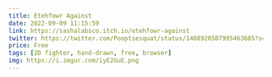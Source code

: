 ```yaml
---
title: Etehfowr Against
date: 2022-09-09 11:15:59
link: https://sashalabsco.itch.io/etehfowr-against
twitter: https://twitter.com/Pooptiesquat/status/1408920507995463685?s=20&t=gSMVXNigwbnS85mcBlejag
price: Free
tags: [2D fighter, hand-drawn, free, browser]
img: https://i.imgur.com/iyE2GuE.png
---
```

